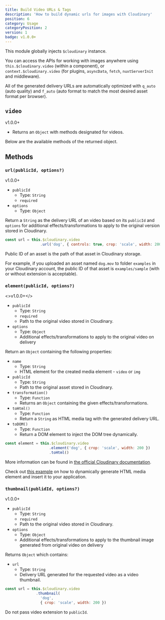 ```yaml
---
title: Build Video URLs & Tags
description: 'How to build dynamic urls for images with Cloudinary'
position: 6
category: Usage
categoryPosition: 2
version: 1
badge: v1.0.0+
---
```


This module globally injects `$cloudinary` instance.

You can access the APIs for working with images anywhere using `this.$cloudinary.video` (within a component), or `context.$cloudinary.video` (for plugins, `asyncData`, `fetch`, `nuxtServerInit` and middleware).

<alert type="info">

All of the generated delivery URLs are automatically optimized with `q_auto` (auto quality) and `f_auto` (auto format to match the most desired asset format per browser).

</alert>

## `video`

<badge>v1.0.0+</badge>

* Returns an `Object` with methods designated for videos.

Below are the available methods of the returned object.

## Methods

### `url(publicId, options?)`

<badge>v1.0.0+</badge>

* `publicId`
  * Type: `String`
  * `required`
* `options`
  * Type: `Object`

Return a `String` as the delivery URL of an video based on its `publicId` and `options` for additional effects/transformations to apply to the original version stored in Cloudinary.

```js
const url = this.$cloudinary.video
                .url('dog', { controls: true, crop: 'scale', width: 200, format: 'mp4' })
```

<alert type="info">

Public ID of an asset is the path of that asset in Cloudinary storage.

For example, if you uploaded an asset named `dog.mov` to folder `examples` in your Cloudinary account, the public ID of that asset is `examples/sample` (with or without extension is acceptable).

</alert>

### `element(publicId, options?)`

<>v1.0.0+</>

* `publicId`
  * Type: `String`
  * `required`
  * Path to the original video stored in Cloudinary.
* `options`
  * Type: `Object`
  * Additional effects/transformations to apply to the original video on delivery

Return an `Object` containing the following properties:

* `name`
  * Type: `String`
  * HTML element for the created media element - `video` or `img`
* `publicId`
  * Type: `String`
  * Path to the original asset stored in Cloudinary.
* `transformation()`
  * Type: `Function`
  * Returns an `Object` containing the given effects/transformations.
* `toHtml()`
  * Type: `Function`
  * Return a `String` as HTML media tag with the generated delivery URL.
* `toDOM()`
  * Type: `Function`
  * Return a DOM element to inject the DOM tree dynamically.

```js
const element = this.$cloudinary.video
                    .element('dog', { crop: 'scale', width: 200 })
                    .toHtml()
```

More information can be found in [the official Cloudinary documentation](https://cloudinary.com/documentation/javascript_video_manipulation).

<alert type="info">

Check out [this example](/examples#generate-html-element) on how to dynamically generate HTML media element and insert it to your application.

</alert>

### `thumbnail(publidId, options?)`

<badge>v1.0.0+</badge>

* `publicId`
  * Type: `String`
  * `required`
  * Path to the original video stored in Cloudinary.
* `options`
  * Type: `Object`
  * Additional effects/transformations to apply to the thumbnail image generated from original video on delivery

Returns `Object` which contains:

* `url`
  * Type: `String`
  * Delivery URL generated for the requested video as a video thumbnail.

```js
const url = this.$cloudinary.video
              .thumbnail(
                'dog',
                { crop: 'scale', width: 200 })
```

<alert type="warning">

Do not pass video extension to `publicId`.

</alert>
